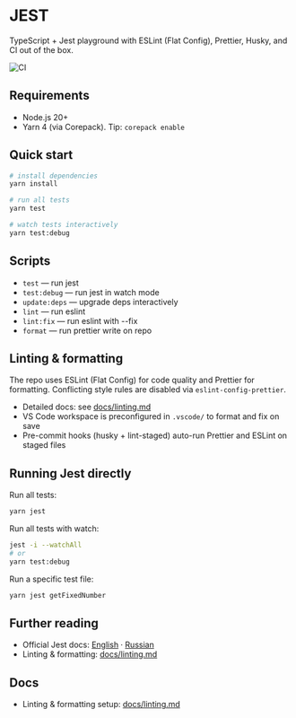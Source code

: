 # JEST

TypeScript + Jest playground with ESLint (Flat Config), Prettier, Husky, and CI out of the box.

![CI](https://github.com/darqus/JEST/actions/workflows/ci.yml/badge.svg)

## Requirements

- Node.js 20+
- Yarn 4 (via Corepack). Tip: `corepack enable`

## Quick start

```sh
# install dependencies
yarn install

# run all tests
yarn test

# watch tests interactively
yarn test:debug
```

## Scripts

- `test` — run jest
- `test:debug` — run jest in watch mode
- `update:deps` — upgrade deps interactively
- `lint` — run eslint
- `lint:fix` — run eslint with --fix
- `format` — run prettier write on repo

## Linting & formatting

The repo uses ESLint (Flat Config) for code quality and Prettier for formatting. Conflicting style rules are disabled via `eslint-config-prettier`.

- Detailed docs: see [docs/linting.md](docs/linting.md)
- VS Code workspace is preconfigured in `.vscode/` to format and fix on save
- Pre-commit hooks (husky + lint-staged) auto-run Prettier and ESLint on staged files

## Running Jest directly

Run all tests:

```sh
yarn jest
```

Run all tests with watch:

```sh
jest -i --watchAll
# or
yarn test:debug
```

Run a specific test file:

```sh
yarn jest getFixedNumber
```

## Further reading

- Official Jest docs: [English](https://jestjs.io/docs/getting-started) · [Russian](https://jestjs.io/ru/docs/getting-started)
- Linting & formatting: [docs/linting.md](docs/linting.md)

## Docs

- Linting & formatting setup: [docs/linting.md](docs/linting.md)
